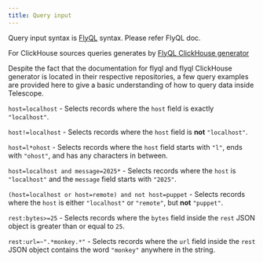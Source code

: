 ```yaml
---
title: Query input
---
```


Query input syntax is [FlyQL](https://github.com/iamtelescope/flyql) syntax. Please refer FlyQL doc.

For ClickHouse sources queries generates by [FlyQL ClickHouse generator](https://github.com/iamtelescope/flyql-generators/tree/main/python/flyql_generators)

Despite the fact that the documentation for flyql and flyql ClickHouse generator is located in their respective repositories, a few query examples are provided here to give a basic understanding of how to query data inside Telescope.

`host=localhost` - Selects records where the `host` field is exactly `"localhost"`.

`host!=localhost` - Selects records where the `host` field is **not** `"localhost"`.

`host=l*ohost` - Selects records where the `host` field starts with `"l"`, ends with `"ohost"`, and has any characters in between.

`host=localhost and message=2025*` - Selects records where the `host` is `"localhost"` and the `message` field starts with `"2025"`.

`(host=localhost or host=remote) and not host=puppet` - Selects records where the `host` is either `"localhost"` or `"remote"`, but **not** `"puppet"`.

`rest:bytes>=25` - Selects records where the `bytes` field inside the `rest` JSON object is greater than or equal to `25`.

`rest:url=~".*monkey.*"` - Selects records where the `url` field inside the `rest` JSON object contains the word `"monkey"` anywhere in the string.
